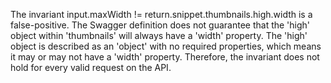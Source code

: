 The invariant input.maxWidth != return.snippet.thumbnails.high.width is a false-positive. The Swagger definition does not guarantee that the 'high' object within 'thumbnails' will always have a 'width' property. The 'high' object is described as an 'object' with no required properties, which means it may or may not have a 'width' property. Therefore, the invariant does not hold for every valid request on the API.

